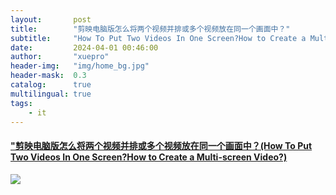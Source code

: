 ```yaml
---
layout:       post
title:        "剪映电脑版怎么将两个视频并排或多个视频放在同一个画面中？"
subtitle:     "How To Put Two Videos In One Screen?How to Create a Multi-screen Video?"
date:         2024-04-01 00:46:00
author:       "xuepro"
header-img:   "img/home_bg.jpg"
header-mask:  0.3
catalog:      true
multilingual: true
tags:
    - it
---
```


#### ["剪映电脑版怎么将两个视频并排或多个视频放在同一个画面中？(How To Put Two Videos In One Screen?How to Create a Multi-screen Video?) ](https://youtu.be/GdGlWnJtUzI)

![](https://hwdong-net.github.io/yt_imgs/MultiScreenVideo.jpg)
